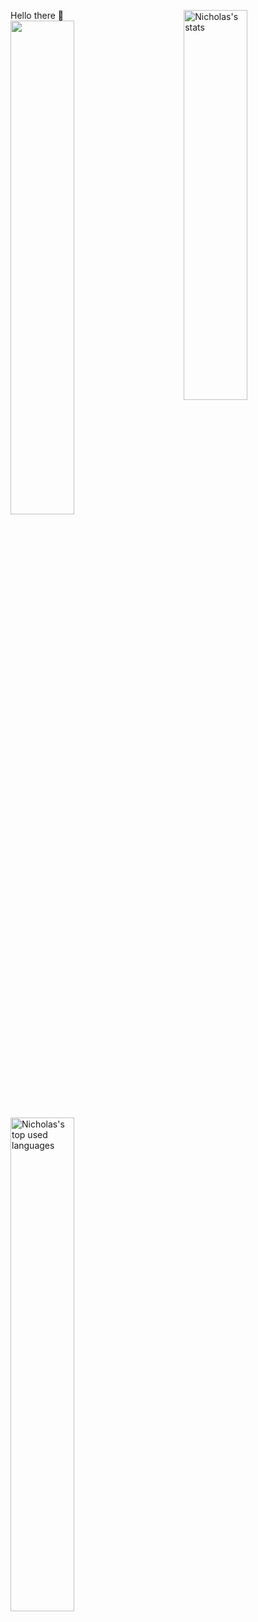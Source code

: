 Hello there 👋
 <img src="https://github-readme-stats.vercel.app/api?username=nichd36&show_icons=true" alt="Nicholas's stats" width="45%" height="40%" align="right"/>
 <img src="https://nirzak-streak-stats.vercel.app/?user=nichd36" width="45%" >
  <img src="https://github-readme-stats.vercel.app/api/top-langs/?username=nichd36&layout=compact" alt="Nicholas's top used languages" width="45%" align="center"/>

